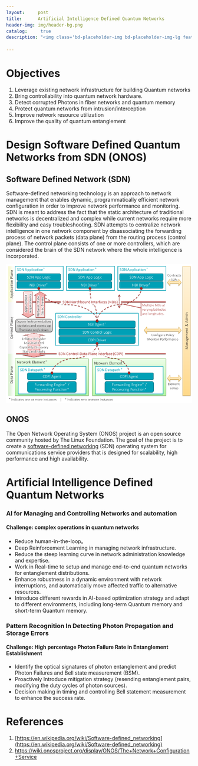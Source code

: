 ```yaml
---
layout:     post
title:      Artificial Intelligence Defined Quantum Networks
header-img: img/header-bg.png
catalog: 	 true
description: "<img class='bd-placeholder-img bd-placeholder-img-lg featurette-image img-fluid mx-auto' width='548' height='416' src='https://raw.githubusercontent.com/QuantumRepeaterSimulator/QuantumRepeaterSimulator.github.io/main/img/AI_defined_network/sdn_architecture.png'></img>"

---
```



# Objectives
1.  Leverage existing network infrastructure for building Quantum networks
2.  Bring controllability into quantum network hardware.
3.  Detect corrupted Photons in fiber networks and quantum memory
4.  Protect quantum networks from intrusion/interception
5.  Improve network resource utilization
6.  Improve the quality of quantum entanglement

# Design Software Defined Quantum Networks from SDN (ONOS)
## Software Defined Network (SDN)
Software-defined networking technology is an approach to  network management that enables dynamic, programmatically efficient network configuration in order to improve network performance and monitoring. SDN is meant to address the fact that the static architecture of traditional networks is decentralized and complex while current networks require more flexibility and easy troubleshooting. SDN attempts to centralize network intelligence in one network component by disassociating the forwarding process of  network packets (data plane) from the routing process (control plane). The  control plane consists of one or more controllers, which are considered the brain of the SDN network where the whole intelligence is incorporated. 

![](https://raw.githubusercontent.com/QuantumRepeaterSimulator/QuantumRepeaterSimulator.github.io/main/img/AI_defined_network/sdn_architecture.png)

## ONOS
The Open Network Operating System (ONOS) project is an open source community hosted by The Linux Foundation. The goal of the project is to create a [software-defined networking](https://en.wikipedia.org/wiki/Software-defined_networking "Software-defined networking") (SDN) operating system for communications service providers that is designed for scalability, high performance and high availability.


# Artificial Intelligence Defined Quantum Networks
### AI for Managing and Controlling Networks and automation
#### Challenge: complex operations in quantum networks
-   Reduce human-in-the-loop。
-   Deep Reinforcement Learning in managing network infrastructure.
-   Reduce the steep learning curve in network administration knowledge and expertise.
-   Work in Real-time to setup and manage end-to-end quantum networks for entanglement distributions.
-   Enhance robustness in a dynamic environment with network interruptions, and automatically move affected traffic to alternative resources.
- Introduce different rewards in AI-based optimization strategy and adapt to different environments, including long-term Quantum memory and short-term Quantum memory.


### Pattern Recognition In Detecting Photon Propagation and Storage Errors
#### Challenge: High percentage Photon Failure Rate in Entanglement Establishment
-   Identify the optical signatures of photon entanglement and predict Photon Failures and Bell state measurement (BSM).
-   Proactively Introduce mitigation strategy (resending entanglement pairs, modifying the duty cycles of photon sources).
-   Decision making in timing and controlling Bell statement measurement to enhance the success rate.


# References
1. [https://en.wikipedia.org/wiki/Software-defined_networking](https://en.wikipedia.org/wiki/Software-defined_networking)
2. https://wiki.onosproject.org/display/ONOS/The+Network+Configuration+Service